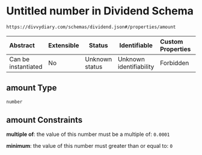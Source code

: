 # Untitled number in Dividend Schema

```txt
https://divvydiary.com/schemas/dividend.json#/properties/amount
```

| Abstract            | Extensible | Status         | Identifiable            | Custom Properties | Additional Properties | Access Restrictions | Defined In                                                             |
| :------------------ | ---------- | -------------- | ----------------------- | :---------------- | --------------------- | ------------------- | ---------------------------------------------------------------------- |
| Can be instantiated | No         | Unknown status | Unknown identifiability | Forbidden         | Allowed               | none                | [dividend.json\*](../src/schemas/dividend.json "open original schema") |

## amount Type

`number`

## amount Constraints

**multiple of**: the value of this number must be a multiple of: `0.0001`

**minimum**: the value of this number must greater than or equal to: `0`

